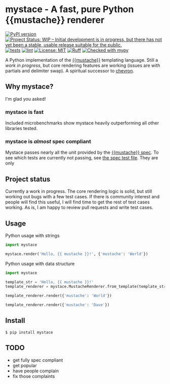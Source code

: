 
# mystace - A fast, pure Python {{mustache}} renderer

[![PyPI version](https://badge.fury.io/py/mystace.svg)](https://badge.fury.io/py/mystace)
[![Project Status: WIP – Initial development is in progress, but there has not yet been a stable, usable release suitable for the public.](https://www.repostatus.org/badges/latest/wip.svg)](https://www.repostatus.org/#wip)
[![tests](https://github.com/eliotwrobson/mystace/actions/workflows/tests.yml/badge.svg)](https://github.com/eliotwrobson/mystace/actions/workflows/tests.yml)
[![lint](https://github.com/eliotwrobson/mystace/actions/workflows/lint-python.yml/badge.svg)](https://github.com/eliotwrobson/mystace/actions/workflows/lint-python.yml)
[![License: MIT](https://img.shields.io/badge/License-MIT-yellow.svg)](https://opensource.org/licenses/MIT)
[![Ruff](https://img.shields.io/endpoint?url=https://raw.githubusercontent.com/astral-sh/ruff/main/assets/badge/v2.json)](https://github.com/astral-sh/ruff)
[![Checked with mypy](http://www.mypy-lang.org/static/mypy_badge.svg)](http://mypy-lang.org/)

A Python implementation of the [{{mustache}}](http://mustache.github.io) templating language.
Still a _work in progress_, but core rendering features are working (issues are with partials and delimiter
swap). A spiritual successor to [chevron](https://github.com/noahmorrison/chevron).

Why mystace?
------------

I'm glad you asked!

### mystace is fast ###

Included microbenchmarks show mystace heavily outperforming all other libraries tested.

### mystace is *almost* spec compliant ###

Mystace passes nearly all the unit provided by the [{{mustache}} spec](https://github.com/mustache/spec).
To see which tests are currently not passing, see [the spec test file](https://github.com/eliotwrobson/mystace/blob/main/tests/test_specs.py).
They are only

Project status
------------
Currently a work in progress. The core rendering logic is solid, but still working out bugs with a few
test cases. If there is community interest and people will find this useful, I will find time to get
the rest of test cases working. As is, I am happy to review pull requests and write test cases.

Usage
-----

Python usage with strings
```python
import mystace

mystace.render('Hello, {{ mustache }}!', {'mustache': 'World'})
```

Python usage with data structure
```python
import mystace

template_str = 'Hello, {{ mustache }}!'
template_renderer = mystace.MustacheRenderer.from_template(template_str)

template_renderer.render({'mustache': 'World'})

template_renderer.render({'mustache': 'Dave'})
```

Install
-------
```
$ pip install mystace
```

TODO
---
* get fully spec compliant
* get popular
* have people complain
* fix those complaints
